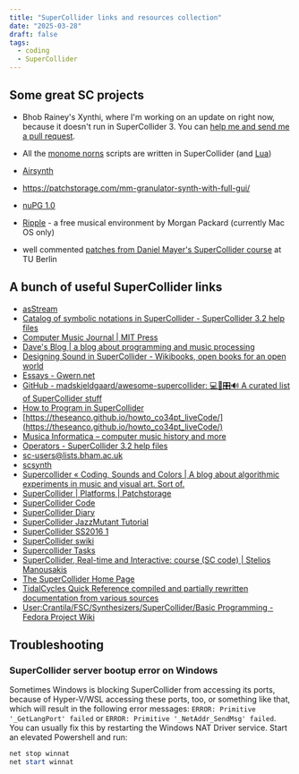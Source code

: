 ```yaml
---
title: "SuperCollider links and resources collection"
date: "2025-03-28"
draft: false
tags:
  - coding
  - SuperCollider
---
```


## Some great SC projects

- Bhob Rainey's Xynthi, where I'm working on an update on right now, because it doesn't run in SuperCollider 3. You can [help me and send me a pull request](https://github.com/and-kal/XynthiSC3/).

- All the [monome norns](https://norns.community/) scripts are written in SuperCollider (and [Lua](http://www.lua.org/))

- [Airsynth](https://github.com/schollz/airsynth)

- https://patchstorage.com/mm-granulator-synth-with-full-gui/

- [nuPG 1.0](https://github.com/marcinpiet/nuPG_1.0)

- [Ripple](https://web.archive.org/web/20111007041602/http://www.morganpackard.com/Ripple/Ripple.zip) - a free musical environment by Morgan Packard (currently Mac OS only)

- well commented [patches from Daniel Mayer's SuperCollider course](../static/cmaktuell.zip) at TU Berlin

## A bunch of useful SuperCollider links

- [asStream](http://subnaught.org/supercollider/)
- [Catalog of symbolic notations in SuperCollider - SuperCollider 3.2 help files](http://danielnouri.org/docs/SuperColliderHelp/Language/SymbolicNotations.html)
- [Computer Music Journal | MIT Press](https://direct.mit.edu/comj)
- [Dave's Blog | a blog about programming and music processing](https://www.davehofmann.de/)
- [Designing Sound in SuperCollider - Wikibooks, open books for an open world](https://en.wikibooks.org/wiki/Designing_Sound_in_SuperCollider?fbclid=IwAR3ztj0PdqxNzUaSLsuR4atKtwgRcyQtHAj_-318jI_LJheyiVAvorB_q4I)
- [Essays - Gwern.net](https://www.gwern.net/index)
- [GitHub - madskjeldgaard/awesome-supercollider: 💻🎹🎛🔊 A curated list of SuperCollider stuff](https://github.com/madskjeldgaard/awesome-supercollider)
- [How to Program in SuperCollider](http://sc3howto.blogspot.com/)
- [https://theseanco.github.io/howto_co34pt_liveCode/](https://theseanco.github.io/howto_co34pt_liveCode/)
- [Musica Informatica – computer music history and more](https://www.musicainformatica.org/)
- [Operators - SuperCollider 3.2 help files](http://danielnouri.org/docs/SuperColliderHelp/Language/Operators.html)
- [sc-users@lists.bham.ac.uk](https://sc-users.bham.ac.narkive.com/)
- [scsynth](https://scsynth.org/)
- [Supercollider « Coding, Sounds and Colors | A blog about algorithmic experiments in music and visual art. Sort of.](http://www.kimri.org/blog/?cat=2)
- [SuperCollider | Platforms | Patchstorage](https://patchstorage.com/platform/supercollider/)
- [SuperCollider Code](https://sccode.org/)
- [SuperCollider Diary](https://nagasm.org/ASL/SuperCollider/index5.html)
- [SuperCollider JazzMutant Tutorial](https://web.archive.org/web/20060714191322/http://www.jazzmutant.com/workshop_softrelatedissueslist.php?id=supercollider)
- [SuperCollider SS2016 1](https://de.slideshare.net/chikashi1/supercollider-ss2016-1?fbclid=IwAR3pAXgRHZZ06YwqPbmodqaViAa4uS8kbjf7lj2o4Zc3zeq-AUOkpDzRkGE)
- [SuperCollider swiki](https://swiki.hfbk-hamburg.de/MusicTechnology/6)
- [Supercollider Tasks](http://rhoadley.org/courses/tech_resources/supercollider/tasks/BBCut.php)
- [SuperCollider, Real-time and Interactive: course (SC code) | Stelios Manousakis](http://modularbrains.net/portfolio/supercollider-real-time-interactive-course-sc-code/)
- [The SuperCollider Home Page](http://www.audiosynth.com/)
- [TidalCycles Quick Reference compiled and partially rewritten documentation from various sources](https://gist.github.com/mxactvtd/bf3fb357a419c7f063b98dfd9a66cf78)
- [User:Crantila/FSC/Synthesizers/SuperCollider/Basic Programming - Fedora Project Wiki](https://fedoraproject.org/wiki/User:Crantila/FSC/Synthesizers/SuperCollider/Basic_Programming#.22Do_This_While.22)

## Troubleshooting 

### SuperCollider server bootup error on Windows 

Sometimes Windows is blocking SuperCollider from accessing its ports, because of Hyper-V/WSL accessing these ports, too, or something like that, which will result in the following error messages: `ERROR: Primitive '_GetLangPort' failed` or `ERROR: Primitive '_NetAddr_SendMsg' failed`. You can usually fix this by restarting the Windows NAT Driver service. Start an elevated Powershell and run:

```powershell
net stop winnat
net start winnat
```
